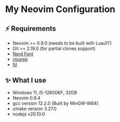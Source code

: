 # My Neovim Configuration 

## ⚡️ Requirements

- Neovim >= 0.9.0 (needs to be built with LuaJIT)
- Git >= 2.19.0 (for partial clones support)
- [Nerd Font](https://www.nerdfonts.com/)
- [ripgrep](https://github.com/BurntSushi/ripgrep)
- [fd](https://github.com/sharkdp/fd)

## ✨ What I use

- Windows 11, i5-12600KF, 32GB
- Neovim 0.9.4
- gcc version 12.2.0 (Built by MinGW-W64)
- cmake version 3.27.0
- nodejs v20.10.0
